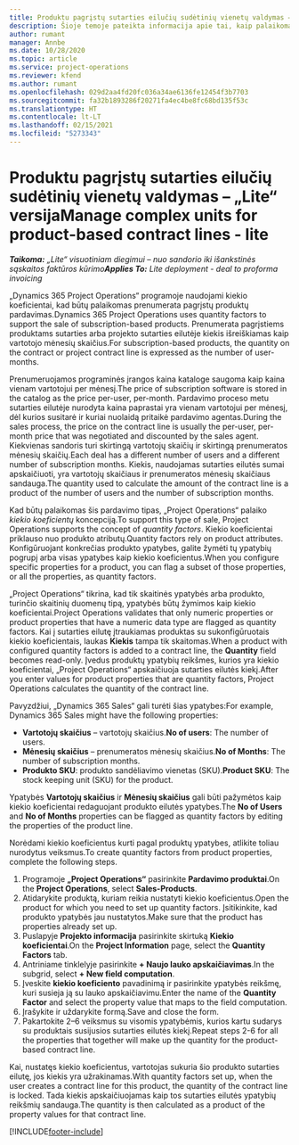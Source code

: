 ```yaml
---
title: Produktu pagrįstų sutarties eilučių sudėtinių vienetų valdymas – „Lite“ versija
description: Šioje temoje pateikta informacija apie tai, kaip palaikomas prenumeruojamų produktų pardavimas.
author: rumant
manager: Annbe
ms.date: 10/28/2020
ms.topic: article
ms.service: project-operations
ms.reviewer: kfend
ms.author: rumant
ms.openlocfilehash: 029d2aa4fd20fc036a34ae6136fe12454f3b7703
ms.sourcegitcommit: fa32b1893286f20271fa4ec4be8fc68bd135f53c
ms.translationtype: HT
ms.contentlocale: lt-LT
ms.lasthandoff: 02/15/2021
ms.locfileid: "5273343"
---
```

# <a name="manage-complex-units-for-product-based-contract-lines---lite"></a><span data-ttu-id="1acd5-103">Produktu pagrįstų sutarties eilučių sudėtinių vienetų valdymas – „Lite“ versija</span><span class="sxs-lookup"><span data-stu-id="1acd5-103">Manage complex units for product-based contract lines - lite</span></span>

<span data-ttu-id="1acd5-104">_**Taikoma:** „Lite“ visuotiniam diegimui – nuo sandorio iki išankstinės sąskaitos faktūros kūrimo_</span><span class="sxs-lookup"><span data-stu-id="1acd5-104">_**Applies To:** Lite deployment - deal to proforma invoicing_</span></span>

<span data-ttu-id="1acd5-105">„Dynamics 365 Project Operations“ programoje naudojami kiekio koeficientai, kad būtų palaikomas prenumerata pagrįstų produktų pardavimas.</span><span class="sxs-lookup"><span data-stu-id="1acd5-105">Dynamics 365 Project Operations uses quantity factors to support the sale of subscription-based products.</span></span> <span data-ttu-id="1acd5-106">Prenumerata pagrįstiems produktams sutarties arba projekto sutarties eilutėje kiekis išreiškiamas kaip vartotojo mėnesių skaičius.</span><span class="sxs-lookup"><span data-stu-id="1acd5-106">For subscription-based products, the quantity on the contract or project contract line is expressed as the number of user-months.</span></span>

<span data-ttu-id="1acd5-107">Prenumeruojamos programinės įrangos kaina kataloge saugoma kaip kaina vienam vartotojui per mėnesį.</span><span class="sxs-lookup"><span data-stu-id="1acd5-107">The price of subscription software is stored in the catalog as the price per-user, per-month.</span></span> <span data-ttu-id="1acd5-108">Pardavimo proceso metu sutarties eilutėje nurodyta kaina paprastai yra vienam vartotojui per mėnesį, dėl kurios susitarė ir kuriai nuolaidą pritaikė pardavimo agentas.</span><span class="sxs-lookup"><span data-stu-id="1acd5-108">During the sales process, the price on the contract line is usually the per-user, per-month price that was negotiated and discounted by the sales agent.</span></span> <span data-ttu-id="1acd5-109">Kiekvienas sandoris turi skirtingą vartotojų skaičių ir skirtingą prenumeratos mėnesių skaičių.</span><span class="sxs-lookup"><span data-stu-id="1acd5-109">Each deal has a different number of users and a different number of subscription months.</span></span> <span data-ttu-id="1acd5-110">Kiekis, naudojamas sutarties eilutės sumai apskaičiuoti, yra vartotojų skaičiaus ir prenumeratos mėnesių skaičiaus sandauga.</span><span class="sxs-lookup"><span data-stu-id="1acd5-110">The quantity used to calculate the amount of the contract line is a product of the number of users and the number of subscription months.</span></span>

<span data-ttu-id="1acd5-111">Kad būtų palaikomas šis pardavimo tipas, „Project Operations“ palaiko *kiekio koeficientų* koncepciją.</span><span class="sxs-lookup"><span data-stu-id="1acd5-111">To support this type of sale, Project Operations supports the concept of *quantity factors*.</span></span> <span data-ttu-id="1acd5-112">Kiekio koeficientai priklauso nuo produkto atributų.</span><span class="sxs-lookup"><span data-stu-id="1acd5-112">Quantity factors rely on product attributes.</span></span> <span data-ttu-id="1acd5-113">Konfigūruojant konkrečias produkto ypatybes, galite žymėti tų ypatybių pogrupį arba visas ypatybes kaip kiekio koeficientus.</span><span class="sxs-lookup"><span data-stu-id="1acd5-113">When you configure specific properties for a product, you can flag a subset of those properties, or all the properties, as quantity factors.</span></span>

<span data-ttu-id="1acd5-114">„Project Operations“ tikrina, kad tik skaitinės ypatybės arba produkto, turinčio skaitinių duomenų tipą, ypatybės būtų žymimos kaip kiekio koeficientai.</span><span class="sxs-lookup"><span data-stu-id="1acd5-114">Project Operations validates that only numeric properties or product properties that have a numeric data type are flagged as quantity factors.</span></span> <span data-ttu-id="1acd5-115">Kai į sutarties eilutę įtraukiamas produktas su sukonfigūruotais kiekio koeficientais, laukas **Kiekis** tampa tik skaitomas.</span><span class="sxs-lookup"><span data-stu-id="1acd5-115">When a product with configured quantity factors is added to a contract line, the **Quantity** field  becomes read-only.</span></span> <span data-ttu-id="1acd5-116">Įvedus produktų ypatybių reikšmes, kurios yra kiekio koeficientai, „Project Operations“ apskaičiuoja sutarties eilutės kiekį.</span><span class="sxs-lookup"><span data-stu-id="1acd5-116">After you enter values for product properties that are quantity factors, Project Operations calculates the quantity of the contract line.</span></span>

<span data-ttu-id="1acd5-117">Pavyzdžiui, „Dynamics 365 Sales“ gali turėti šias ypatybes:</span><span class="sxs-lookup"><span data-stu-id="1acd5-117">For example, Dynamics 365 Sales might have the following properties:</span></span>

- <span data-ttu-id="1acd5-118">**Vartotojų skaičius** – vartotojų skaičius.</span><span class="sxs-lookup"><span data-stu-id="1acd5-118">**No of users**: The number of users.</span></span>
- <span data-ttu-id="1acd5-119">**Mėnesių skaičius** – prenumeratos mėnesių skaičius.</span><span class="sxs-lookup"><span data-stu-id="1acd5-119">**No of Months**: The number of subscription months.</span></span>
- <span data-ttu-id="1acd5-120">**Produkto SKU**: produkto sandėliavimo vienetas (SKU).</span><span class="sxs-lookup"><span data-stu-id="1acd5-120">**Product SKU**: The stock keeping unit (SKU) for the product.</span></span>

<span data-ttu-id="1acd5-121">Ypatybės **Vartotojų skaičius** ir **Mėnesių skaičius** gali būti pažymėtos kaip kiekio koeficientai redaguojant produkto eilutės ypatybes.</span><span class="sxs-lookup"><span data-stu-id="1acd5-121">The **No of Users** and **No of Months** properties can be flagged as quantity factors by editing the properties of the product line.</span></span>

<span data-ttu-id="1acd5-122">Norėdami kiekio koeficientus kurti pagal produktų ypatybes, atlikite toliau nurodytus veiksmus.</span><span class="sxs-lookup"><span data-stu-id="1acd5-122">To create quantity factors from product properties, complete the following steps.</span></span>

1. <span data-ttu-id="1acd5-123">Programoje **„Project Operations“** pasirinkite **Pardavimo produktai**.</span><span class="sxs-lookup"><span data-stu-id="1acd5-123">On the **Project Operations**, select **Sales-Products**.</span></span>
2. <span data-ttu-id="1acd5-124">Atidarykite produktą, kuriam reikia nustatyti kiekio koeficientus.</span><span class="sxs-lookup"><span data-stu-id="1acd5-124">Open the product for which you need to set up quantity factors.</span></span> <span data-ttu-id="1acd5-125">Įsitikinkite, kad produkto ypatybės jau nustatytos.</span><span class="sxs-lookup"><span data-stu-id="1acd5-125">Make sure that the product has properties already set up.</span></span>
3. <span data-ttu-id="1acd5-126">Puslapyje **Projekto informacija** pasirinkite skirtuką **Kiekio koeficientai**.</span><span class="sxs-lookup"><span data-stu-id="1acd5-126">On the **Project Information** page, select the **Quantity Factors** tab.</span></span>
4. <span data-ttu-id="1acd5-127">Antriniame tinklelyje pasirinkite **+ Naujo lauko apskaičiavimas**.</span><span class="sxs-lookup"><span data-stu-id="1acd5-127">In the subgrid, select **+ New field computation**.</span></span>
5. <span data-ttu-id="1acd5-128">Įveskite **kiekio koeficiento** pavadinimą ir pasirinkite ypatybės reikšmę, kuri susieja ją su lauko apskaičiavimu.</span><span class="sxs-lookup"><span data-stu-id="1acd5-128">Enter the name of the **Quantity Factor** and select the property value that maps to the field computation.</span></span>
6. <span data-ttu-id="1acd5-129">Įrašykite ir uždarykite formą.</span><span class="sxs-lookup"><span data-stu-id="1acd5-129">Save and close the form.</span></span>
7. <span data-ttu-id="1acd5-130">Pakartokite 2–6 veiksmus su visomis ypatybėmis, kurios kartu sudarys su produktais susijusios sutarties eilutės kiekį.</span><span class="sxs-lookup"><span data-stu-id="1acd5-130">Repeat steps 2-6 for all the properties that together will make up the quantity for the product-based contract line.</span></span>

<span data-ttu-id="1acd5-131">Kai, nustatęs kiekio koeficientus, vartotojas sukuria šio produkto sutarties eilutę, jos kiekis yra užrakinamas.</span><span class="sxs-lookup"><span data-stu-id="1acd5-131">With quantity factors set up, when the user creates a contract line for this product, the quantity of the contract line is locked.</span></span> <span data-ttu-id="1acd5-132">Tada kiekis apskaičiuojamas kaip tos sutarties eilutės ypatybių reikšmių sandauga.</span><span class="sxs-lookup"><span data-stu-id="1acd5-132">The quantity is then calculated as a product of the property values for that contract line.</span></span>


[!INCLUDE[footer-include](../../includes/footer-banner.md)]